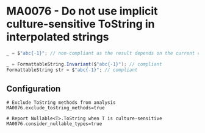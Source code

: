 # MA0076 - Do not use implicit culture-sensitive ToString in interpolated strings

````csharp
_ = $"abc{-1}"; // non-compliant as the result depends on the current culture

_ = FormattableString.Invariant($"abc{-1}"); // compliant
FormattableString str = $"abc{-1}"; // compliant
````

## Configuration

````
# Exclude ToString methods from analysis
MA0076.exclude_tostring_methods=true

# Report Nullable<T>.ToString when T is culture-sensitive
MA0076.consider_nullable_types=true
````
